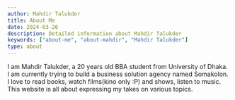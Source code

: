 ```yaml
---
author: Mahdir Talukder
title: About Me
date: 2024-03-26
description: Detailed information about Mahdir Talukder
keywords: ["about-me", "about-mahdir", "Mahdir Talukder"]
type: about
---
```


I am Mahdir Talukder, a 20 years old BBA student from University of Dhaka. I am currently trying to build a business solution agency named Somakolon. I love to read books, watch films(kino only :P) and shows, listen to music. This website is all about expressing my takes on various topics. 

